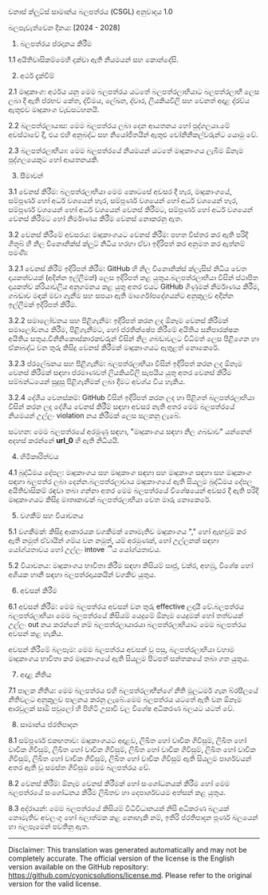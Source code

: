 චනාස් ක්ලූට්ස් සාමාන්ය බලපත්රය (CSGL)
අනුවාදය 1.0

බලපැවැත්වෙන දිනය: [2024 - 2028]

1. බලපත්රය ප්රදානය කිරීම

1.1 අයිතිවාසිකම්මෙහි දක්වා ඇති නියමයන් සහ කොන්දේසි.

2. අර්ථ දැක්වීම්

2.1 මෘදුකාංග: අර්ථය යනු මෙම බලපත්රය යටතේ බලපත්රලාභියාට බලපත්රලාභී ලෙස ලබා දී ඇති ප්රභව කේත, ද්විමය, ලේඛන, ද්වාර, ලියකියවිලි සහ වෙනත් අදාළ ද්රව්ය ඇතුළුව මෘදුකාංග වැඩසටහනයි.

2.2 බලපත්රලායාස: මෙම බලපත්රය ලබා දෙන ආයතනය හෝ පුද්ගලයා.මේ අවස්ථාවේ දී, එය එහි අනුබද්ධ සහ නියෝජිතයින් ඇතුළු චෝනිනිකල්වරුන්ට යොමු වේ.

2.3 බලපත්රලාභියා: මෙම බලපත්රයේ නියමයන් යටතේ මෘදුකාංගය ලැබීම ඕනෑම පුද්ගලයෙකුට හෝ ආයතනයකි.

3. සීමාවන්

3.1 වෙනස් කිරීම: බලපත්රලාභියා මෙම කොටසේ අවසර දී හැර, මෘදුකාංගයේ, සම්පූර්ණ හෝ අර්ධ වශයෙන් හැර, සම්පූර්ණ වශයෙන් හෝ අර්ධ වශයෙන් හැර, සම්පූර්ණ වශයෙන් හෝ අර්ධ වශයෙන් වෙනස් කිරීමට, සම්පූර්ණ හෝ අර්ධ වශයෙන් වෙනස් කිරීමට හෝ නිර්මාණය කිරීම වෙනස් නොකරනු ඇත.

3.2 වෙනස් කිරීමේ අවසරය: මෘදුකාංගයට වෙනස් කිරීම: පහත විස්තර කර ඇති පරිදි ගිතූබ් හි නිල චිනොනික්ස් ක්ලූට් නිධිය හරහා ඒවා ඉදිරිපත් කර අනුමත කර ඇත්නම් පමණි:

3.2.1 වෙනස් කිරීම් ඉදිරිපත් කිරීම: GitHub හි නිල චිනොනික්ස් ක්ලැසිස් නිධිය වෙත දායකත්වයක් (අදින්න ඉල්ලීමක්) ලෙස ඉදිරිපත් කළ යුතුය.බලපත්රලාභියා විසින් ස්ථාපිත දායකත්ව ක්රියාවලිය අනුගමනය කළ යුතු අතර එයට GitHub ගිණුමක් නිර්මාණය කිරීම, ගබඩාව මඳක් මවා ගැනීම සහ සපයා ඇති මාර්ගෝපදේශයන්ට අනුකූලව අදින්න ඉල්ලීමක් ඉදිරිපත් කිරීම.

3.2.2 සමාලෝචනය සහ පිළිගැනීම: ඉදිරිපත් කරන ලද ඕනෑම වෙනස් කිරීමක් සමාලෝචනය කිරීම, පිළිගැනීමට, හෝ ප්රතික්ෂේප කිරීමේ අයිතිය සනීපාරක්ෂක අයිතිය සතුය.චිනිනිකොස්කාරකවරුන් විසින් නිල ගබඩාවලට විධිමත් ලෙස පිළිගෙන හා ඒකාබද්ධ වන තුරු කිසිදු වෙනස් කිරීමක් මෘදුකාංගයට ඇතුළත් නොකෙරේ.

3.2.3 ප්රලේඛනය සහ පිළිගැනීම: බලපත්රලාභියා විසින් ඉදිරිපත් කරන ලද ඕනෑම වෙනස් කිරීමක් සඳහා ප්රමාණවත් ලියකියවිලි සැපයිය යුතු අතර වෙනස් කිරීම සම්බන්ධයෙන් සුදුසු පිළිගැනීමක් ලබා දීමට අවශ්ය විය හැකිය.

3.2.4 දේශීය වෙනස්කම්: GitHub විසින් ඉදිරිපත් කරන ලද හා පිළිගත් බලපත්රලාභියා විසින් කරන ලද දේශීය වෙනස් කිරීම් සඳහා අවසර නැති අතර මෙම බලපත්රයේ නියමයන් උල්ලං violation නය කිරීමක් ලෙස සලකනු ලැබේ.

සටහන: මෙම බලපත්රයේ අරමුණු සඳහා, "මෘදුකාංගය සඳහා නිල ගබඩාව" යන්නෙන් අදහස් කරන්නේ __url_0__ හි ඇති නිධියයි.

4. හිමිකාරිත්වය

4.1 බුද්ධිමය දේපල: මෘදුකාංගය සහ මෘදුකාංග සඳහා සහ මෘදුකාංග සඳහා සහ මෘදුකාංග සඳහා බලපත්ර ලබා දෙන්න.බලපත්රලාචාය මෘදුකාංගයේ ඇති සියලුම බුද්ධිමය දේපල අයිතිවාසිකම් රඳවා තබා ගන්නා අතර මෙම බලපත්රයේ විශේෂයෙන් අවසර දී ඇති පරිදි මෘදුකාංගයට කිසිදු මාතෘකාවක් බලපත්රලාභියා වෙත මාරු නොකෙරේ.

5. වගකීම් සහ වියාචනය

5.1 වගකීමක්: කිසිදු ආකාරයක වගකීමක් නොමැතිව මෘදුකාංගය "," හෝ ඇඟවුම් කර ඇති නමුත් ඒවායින් ගම්ය වන නමුත්, යම් අරමුණක්, හෝ උල්ලනක් සඳහා යෝග්යතාවය හෝ උල්ලං intove ීය යෝග්යතාවය.

5.2 වියාචනය: මෘදුකාංගය භාවිතා කිරීම සඳහා කිසියම් සෘජු, වක්ර, අහඹු, විශේෂ හෝ අශියක හානි සඳහා බලපත්රදායකයින් වගකිව යුතුය.

6. අවසන් කිරීම

6.1 අවසන් කිරීම: මෙම බලපත්රය අවසන් වන තුරු effective ලදායී වේ.බලපත්රය බලපත්රලාභියා මෙම බලපත්රයේ කිසියම් යෙදුමේ ඕනෑම යෙදුමක් හෝ තත්වයක් උල්ලං out නය කරන්නේ නම් බලපත්රලායාරයා බලපත්රලාභියාට මෙම බලපත්රය අවසන් කළ හැකිය.

අවසන් කිරීමේ බලපෑම: මෙම බලපත්රය අවසන් වූ පසු, බලපත්රලාභියා වහාම මෘදුකාංගය භාවිතා කර මෘදුකාංගයේ ඇති සියලුම පිටපත් සන්තකයේ තබා ගත යුතුය.

7. අදාළ නීතිය

7.1 පාලක නීතිය: මෙම බලපත්රය එහි බලපත්රලාභීන්ගේ නීති මූලධර්ම ගැන බ්රසීලයේ නීතිවලට අනුකූලව පාලනය කරනු ලැබේ.මෙම බලපත්රය යටතේ ඇති වන ඕනෑම ආරවුලක් සාඕ පවුලෝ හි පිහිටි උසාවි වල විශේෂ අධිකරණ බලයට යටත් වේ.

8. සාමාන්ය ප්රතිපාදන

8.1 සම්පූර්ණ එකඟතාව: මෘදුකාංගයට අදාළව, ලිඛිත හෝ වාචික ගිවිසුම්, ලිඛිත හෝ වාචික ගිවිසුම්, ලිඛිත හෝ වාචික ගිවිසුම්, ලිඛිත හෝ වාචික ගිවිසුම්, ලිඛිත හෝ වාචික ගිවිසුම්, ලිඛිත හෝ වාචික ගිවිසුම්, ලිඛිත හෝ වාචික ගිවිසුම් ඇති සියලුම පාර්ශවයන් අතර ඇති වූ සමස්ත ගිවිසුම මෙම බලපත්රය වේ.

8.2 වෙනස් කිරීම්: ඕනෑම වෙනස් කිරීමක් හෝ සංශෝධනයක් කිරීම හෝ මෙම බලපත්රයේ සංශෝධනය කිරීම ලිඛිතව හා දෙපාර්ශවයම අත්සන් කළ යුතුය.

8.3 අද්රායන්: මෙම බලපත්රයේ කිසියම් විධිවිධානයක් නිසි අධිකරණ බලයක් නොමැතිව අවලංගු හෝ බලාත්මක කළ නොහැකි නම්, ඉතිරි ප්රතිපාදන පූර්ණ බලයෙන් හා බලපෑමෙන් පවතිනු ඇත.

---
Disclaimer: This translation was generated automatically and may not be completely accurate. The official version of the license is the English version available on the GitHub repository: https://github.com/cyonicsolutions/license.md. Please refer to the original version for the valid license.